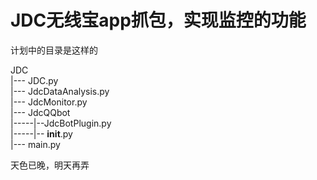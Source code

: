# JDC无线宝app抓包，实现监控的功能
计划中的目录是这样的  

JDC  
|--- JDC.py  
|--- JdcDataAnalysis.py  
|--- JdcMonitor.py  
|--- JdcQQbot  
|-----|--JdcBotPlugin.py  
|-----|-- __init__.py  
|--- main.py  
  
天色已晚，明天再弄
